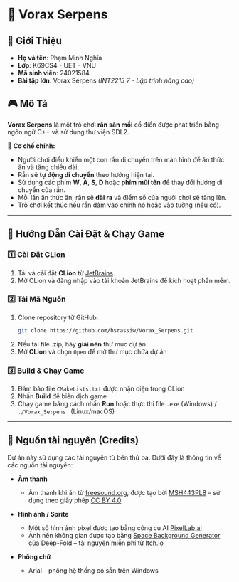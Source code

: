 # 🐍 Vorax Serpens

## 🚀 Giới Thiệu

- **Họ và tên**: Phạm Minh Nghĩa
- **Lớp**: K69CS4 - UET - VNU
- **Mã sinh viên**: 24021584
- **Bài tập lớn**: Vorax Serpens *(INT2215 7 - Lập trình nâng cao)*

## 🎮 Mô Tả

**Vorax Serpens** là một trò chơi **rắn săn mồi** cổ điển được phát triển bằng ngôn ngữ C++ và sử dụng thư viện SDL2.

📌 **Cơ chế chính:**
- Người chơi điều khiển một con rắn di chuyển trên màn hình để ăn thức ăn và tăng chiều dài.
- Rắn sẽ **tự động di chuyển** theo hướng hiện tại.
- Sử dụng các phím **W**, **A**, **S**, **D** hoặc **phím mũi tên** để thay đổi hướng di chuyển của rắn.
- Mỗi lần ăn thức ăn, rắn sẽ **dài ra** và điểm số của người chơi sẽ tăng lên.
- Trò chơi kết thúc nếu rắn đâm vào chính nó hoặc vào tường (nếu có).

---
## 🔧 Hướng Dẫn Cài Đặt & Chạy Game

### 1️⃣ Cài Đặt CLion

1. Tải và cài đặt **CLion** từ [JetBrains](https://www.jetbrains.com/clion/).
2. Mở CLion và đăng nhập vào tài khoản JetBrains để kích hoạt phần mềm.

### 2️⃣ Tải Mã Nguồn

1. Clone repository từ GitHub:
   ```sh
   git clone https://github.com/hsrassiw/Vorax_Serpens.git
2. Nếu tải file .zip, hãy **giải nén** thư mục dự án  
3. Mở **CLion** và chọn `Open` để mở thư mục chứa dự án  

### 3️⃣ Build & Chạy Game  

1. Đảm bảo file `CMakeLists.txt` được nhận diện trong CLion  
2. Nhấn **Build** để biên dịch game  
3. Chạy game bằng cách nhấn **Run** hoặc thực thi file `.exe` (Windows) / `./Vorax_Serpens ` (Linux/macOS)  
---

## 🎨 Nguồn tài nguyên (Credits)

Dự án này sử dụng các tài nguyên từ bên thứ ba. Dưới đây là thông tin về các nguồn tài nguyên:

- **Âm thanh**
   - Âm thanh khi ăn từ [freesound.org](https://freesound.org), được tạo bởi [MSH443PL8](https://freesound.org/people/MSH443PL8/sounds/796125/) – sử dụng theo giấy phép [CC BY 4.0](https://creativecommons.org/licenses/by/4.0/)

- **Hình ảnh / Sprite**
   - Một số hình ảnh pixel được tạo bằng công cụ AI [PixelLab.ai](https://www.pixellab.ai/editor)
   - Ảnh nền không gian được tạo bằng [Space Background Generator](https://deep-fold.itch.io/space-background-generator) của Deep-Fold – tài nguyên miễn phí từ [Itch.io](https://itch.io/)

- **Phông chữ**
   - Arial – phông hệ thống có sẵn trên Windows

